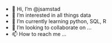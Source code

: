 - 👋 Hi, I’m @jsamstad
- 👀 I’m interested in all things data
- 🌱 I’m currently learning python, SQL, R
- 💞️ I’m looking to collaborate on ...
- 📫 How to reach me ...

<!---
A repository of data analyst projects demonstrating skills I have learned so far. These include Data Cleaning, Data Analysis, and Data Visualization using Python, and Querying a Database with SQL (Postgres & MSSQL). The projects are presented in Jupyter Notebook (.ipynb) files.

Python Libraries Used: pandas, NumPy, statsmodels, seaborn, Folium
--->
